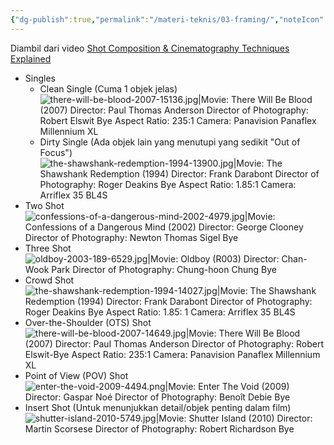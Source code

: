 ```yaml
---
{"dg-publish":true,"permalink":"/materi-teknis/03-framing/","noteIcon":"","created":"2025-10-30T19:40:40.750+07:00","updated":"2025-10-15T16:01:00.000+07:00"}
---
```


Diambil dari video [Shot Composition & Cinematography Techniques Explained](https://youtu.be/qQNiqzuXjoM?si=5YYO-FlMlYWWh0Zm)
- Singles
    - Clean Single (Cuma 1 objek jelas)
    ![there-will-be-blood-2007-15136.jpg|Movie: There Will Be Blood (2007) Director: Paul Thomas Anderson Director of Photography: Robert Elswit Bye Aspect Ratio: 235:1 Camera: Panavision Panaflex Millennium XL](/img/user/Materi%20Teknis/attachments/there-will-be-blood-2007-15136.jpg)
    - Dirty Single (Ada objek lain yang menutupi yang sedikit "Out of Focus")
    ![the-shawshank-redemption-1994-13900.jpg|Movie: The Shawshank Redemption (1994) Director: Frank Darabont Director of Photography: Roger Deakins Bye Aspect Ratio: 1.85:1 Camera: Arriflex 35 BL4S](/img/user/Materi%20Teknis/attachments/the-shawshank-redemption-1994-13900.jpg)
- Two Shot
![confessions-of-a-dangerous-mind-2002-4979.jpg|Movie: Confessions of a Dangerous Mind (2002) Director: George Clooney Director of Photography: Newton Thomas Sigel Bye](/img/user/Materi%20Teknis/attachments/confessions-of-a-dangerous-mind-2002-4979.jpg)
- Three Shot
![oldboy-2003-189-6529.jpg|Movie: Oldboy (R003) Director: Chan-Wook Park Director of Photography: Chung-hoon Chung Bye](/img/user/Materi%20Teknis/attachments/oldboy-2003-189-6529.jpg)
- Crowd Shot
![the-shawshank-redemption-1994-14027.jpg|Movie: The Shawshank Redemption (1994) Director: Frank Darabont Director of Photography: Roger Deakins Bye Aspect Ratio: 1.85: 1 Camera: Arriflex 35 BL4S](/img/user/Materi%20Teknis/attachments/the-shawshank-redemption-1994-14027.jpg)
- Over-the-Shoulder (OTS) Shot
![there-will-be-blood-2007-14649.jpg|Movie: There Will Be Blood (2007) Director: Paul Thomas Anderson Director of Photography: Robert Elswit-Bye Aspect Ratio: 235:1 Camera: Panavision Panaflex Millennium XL](/img/user/Materi%20Teknis/attachments/there-will-be-blood-2007-14649.jpg)
- Point of View (POV) Shot
![enter-the-void-2009-4494.png|Movie: Enter The Void (2009) Director: Gaspar Noé Director of Photography: Benoît Debie Bye](/img/user/Materi%20Teknis/attachments/enter-the-void-2009-4494.png)
- Insert Shot (Untuk menunjukkan detail/objek penting dalam film)
![shutter-island-2010-5749.jpg|Movie: Shutter Island (2010) Director: Martin Scorsese Director of Photography: Robert Richardson Bye](/img/user/Materi%20Teknis/attachments/shutter-island-2010-5749.jpg)